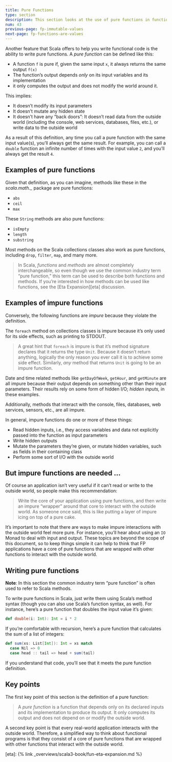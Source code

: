 ```yaml
---
title: Pure Functions
type: section
description: This section looks at the use of pure functions in functional programming.
num: 43
previous-page: fp-immutable-values
next-page: fp-functions-are-values
---
```



Another feature that Scala offers to help you write functional code is the ability to write pure functions.
A _pure function_ can be defined like this:

- A function `f` is pure if, given the same input `x`, it always returns the same output `f(x)`
- The function’s output depends _only_ on its input variables and its implementation
- it only computes the output and does not modify the world around it.

This implies:
- It doesn’t modify its input parameters
- It doesn’t mutate any hidden state
- It doesn’t have any “back doors”: It doesn’t read data from the outside world (including the console, web services, databases, files, etc.), or write data to the outside world

As a result of this definition, any time you call a pure function with the same input value(s), you’ll always get the same result.
For example, you can call a `double` function an infinite number of times with the input value `2`, and you’ll always get the result `4`.



## Examples of pure functions

Given that definition, as you can imagine, methods like these in the *scala.math._* package are pure functions:

- `abs`
- `ceil`
- `max`

These `String` methods are also pure functions:

- `isEmpty`
- `length`
- `substring`

Most methods on the Scala collections classes also work as pure functions, including `drop`, `filter`, `map`, and many more.

> In Scala, _functions_ and _methods_ are almost completely interchangeable, so even though we use the common industry term “pure function,” this term can be used to describe both functions and methods.
> If you’re interested in how methods can be used like functions, see the [Eta Expansion][eta] discussion.



## Examples of impure functions

Conversely, the following functions are _impure_ because they violate the definition.

The `foreach` method on collections classes is impure because it’s only used for its side effects, such as printing to STDOUT.

> A great hint that `foreach` is impure is that it’s method signature declares that it returns the type `Unit`.
> Because it doesn’t return anything, logically the only reason you ever call it is to achieve some side effect.
> Similarly, _any_ method that returns `Unit` is going to be an impure function.

Date and time related methods like `getDayOfWeek`, `getHour`, and `getMinute` are all impure because their output depends on something other than their input parameters.
Their results rely on some form of hidden I/O; _hidden inputs,_ in these examples.

Additionally, methods that interact with the console, files, databases, web services, sensors, etc., are all impure.

In general, impure functions do one or more of these things:

- Read hidden inputs, i.e., they access variables and data not explicitly passed into the function as input parameters
- Write hidden outputs
- Mutate the parameters they’re given, or mutate hidden variables, such as fields in their containing class
- Perform some sort of I/O with the outside world



## But impure functions are needed ...

Of course an application isn’t very useful if it can’t read or write to the outside world, so people make this recommendation:

> Write the core of your application using pure functions, and then write an impure “wrapper” around that core to interact with the outside world.
> As someone once said, this is like putting a layer of impure icing on top of a pure cake.

It’s important to note that there are ways to make impure interactions with the outside world feel more pure.
For instance, you’ll hear about using an `IO` Monad to deal with input and output.
These topics are beyond the scope of this document, so to keep things simple it can help to think that FP applications have a core of pure functions that are wrapped with other functions to interact with the outside world.



## Writing pure functions

**Note**: In this section the common industry term “pure function” is often used to refer to Scala methods.

To write pure functions in Scala, just write them using Scala’s method syntax (though you can also use Scala’s function syntax, as well).
For instance, here’s a pure function that doubles the input value it’s given:

```scala
def double(i: Int): Int = i * 2
```

If you’re comfortable with recursion, here’s a pure function that calculates the sum of a list of integers:

```scala
def sum(xs: List[Int]): Int = xs match
  case Nil => 0
  case head :: tail => head + sum(tail)
```

If you understand that code, you’ll see that it meets the pure function definition.



## Key points

The first key point of this section is the definition of a pure function:

> A _pure function_ is a function that depends only on its declared inputs and its implementation to produce its output.
> It only computes its output and does not depend on or modify the outside world.

A second key point is that every real-world application interacts with the outside world.
Therefore, a simplified way to think about functional programs is that they consist of a core of pure functions that are wrapped with other functions that interact with the outside world.



[eta]: {% link _overviews/scala3-book/fun-eta-expansion.md %}
